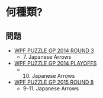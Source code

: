 # 何種類?

## 問題
- [WPF PUZZLE GP 2014 ROUND 3](../questions/wpfpgp2014_3.md)
	- 7\. Japanese Arrows
- [WPF PUZZLE GP 2014 PLAYOFFS](../questions/wpfpgp2014_po.md)
	- 10. Japanese Arrows
- [WPF PUZZLE GP 2015 ROUND 8](../questions/wpfpgp2015_8.md)
	- 9-11. Japanese Arrows

